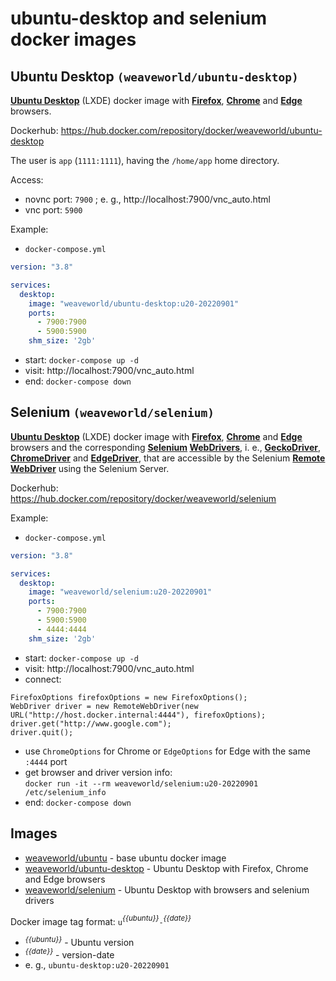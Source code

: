 # **ubuntu-desktop** and **selenium** docker images

## Ubuntu Desktop `(weaveworld/ubuntu-desktop)`

**[Ubuntu Desktop](https://en.wikipedia.org/wiki/Ubuntu_version_history#Ubuntu_20.04_LTS_(Focal_Fossa))** (LXDE) docker image with **[Firefox](https://www.mozilla.org/en-US/firefox/)**, **[Chrome](https://www.google.com/chrome/)** and **[Edge](https://www.microsoft.com/en-us/edge)** browsers.

Dockerhub: https://hub.docker.com/repository/docker/weaveworld/ubuntu-desktop

The user is `app` (`1111:1111`), having the `/home/app` home directory.

Access:
  - novnc port: `7900` ; e. g., http://localhost:7900/vnc_auto.html
  - vnc port: `5900`

Example:
  - `docker-compose.yml`
```docker-compose.yml
version: "3.8"

services:
  desktop:
    image: "weaveworld/ubuntu-desktop:u20-20220901"  
    ports:
      - 7900:7900
      - 5900:5900
    shm_size: '2gb'
```  
- start: `docker-compose up -d`
- visit: http://localhost:7900/vnc_auto.html
- end: `docker-compose down`

## Selenium `(weaveworld/selenium)`

**[Ubuntu Desktop](https://en.wikipedia.org/wiki/Ubuntu_version_history#Ubuntu_20.04_LTS_(Focal_Fossa))** (LXDE) docker image with **[Firefox](https://www.mozilla.org/en-US/firefox/)**, **[Chrome](https://www.google.com/chrome/)** and **[Edge](https://www.microsoft.com/en-us/edge)** browsers and the corresponding **[Selenium](https://www.selenium.dev/) [WebDrivers](https://www.selenium.dev/documentation/webdriver/)**, i. e., **[GeckoDriver](https://github.com/mozilla/geckodriver)**, **[ChromeDriver](https://chromedriver.chromium.org/)** and **[EdgeDriver](https://developer.microsoft.com/en-us/microsoft-edge/tools/webdriver/)**, that are accessible by the Selenium **[Remote WebDriver](https://www.selenium.dev/documentation/webdriver/remote_webdriver/)** using the Selenium Server.

Dockerhub: https://hub.docker.com/repository/docker/weaveworld/selenium

Example:
  - `docker-compose.yml`
```docker-compose.yml
version: "3.8"

services:
  desktop:
    image: "weaveworld/selenium:u20-20220901"  
    ports:
      - 7900:7900
      - 5900:5900
      - 4444:4444
    shm_size: '2gb'
```  
- start: `docker-compose up -d`
- visit: http://localhost:7900/vnc_auto.html
- connect:
```
FirefoxOptions firefoxOptions = new FirefoxOptions();
WebDriver driver = new RemoteWebDriver(new URL("http://host.docker.internal:4444"), firefoxOptions);
driver.get("http://www.google.com");
driver.quit();
```  
- use `ChromeOptions` for Chrome or `EdgeOptions` for Edge with the same `:4444` port
- get browser and driver version info:<br>
`docker run -it --rm weaveworld/selenium:u20-20220901 /etc/selenium_info`
- end: `docker-compose down`

## Images

  - [weaveworld/ubuntu](weaveworld_ubuntu) - base ubuntu docker image
  - [weaveworld/ubuntu-desktop](weaveworld_ubuntu-desktop) - Ubuntu Desktop with Firefox, Chrome and Edge browsers 
  - [weaveworld/selenium](weaveworld_selenium) - Ubuntu Desktop with browsers and selenium drivers 

Docker image tag format: `u`*<sup>{{ubuntu}}</sup>*`-`*<sup>{{date}}</sup>*
  - *<sup>{{ubuntu}}</sup>* - Ubuntu version
  - *<sup>{{date}}</sup>* - version-date
  - e. g., `ubuntu-desktop:u20-20220901` 